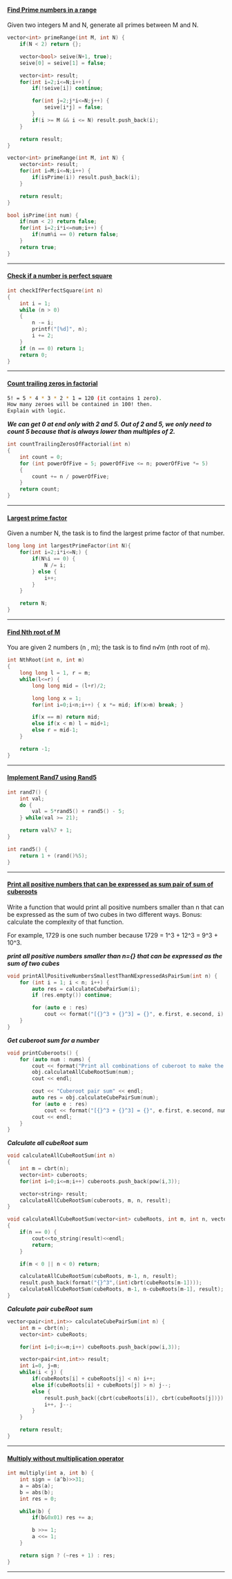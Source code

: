 #### [Find Prime numbers in a range](https://practice.geeksforgeeks.org/problems/find-prime-numbers-in-a-range4718/1)

Given two integers M and N, generate all primes between M and N.

```cpp
vector<int> primeRange(int M, int N) {
    if(N < 2) return {};

    vector<bool> seive(N+1, true);
    seive[0] = seive[1] = false;

    vector<int> result;
    for(int i=2;i<=N;i++) {
        if(!seive[i]) continue;

        for(int j=2;j*i<=N;j++) {
            seive[i*j] = false;
        }
        if(i >= M && i <= N) result.push_back(i);
    }

    return result;
}
```

```cpp
vector<int> primeRange(int M, int N) {
    vector<int> result;
    for(int i=M;i<=N;i++) {
        if(isPrime(i)) result.push_back(i);
    }

    return result;
}

bool isPrime(int num) {
    if(num < 2) return false;
    for(int i=2;i*i<=num;i++) {
        if(num%i == 0) return false;
    }
    return true;
}
```

---

#### [Check if a number is perfect square]()

```cpp
int checkIfPerfectSquare(int n)
{
    int i = 1;
    while (n > 0)
    {
        n -= i;
        printf("[%d]", n);
        i += 2;
    }
    if (n == 0) return 1;
    return 0;
}
```

---

#### [Count trailing zeros in factorial]()

```sh
5! = 5 * 4 * 3 * 2 * 1 = 120 (it contains 1 zero).
How many zeroes will be contained in 100! then.
Explain with logic.
```

**_We can get 0 at end only with 2 and 5. Out of 2 and 5, we only need to count 5 because that is always lower than multiples of 2._**

```cpp
int countTrailingZerosOfFactorial(int n)
{
    int count = 0;
    for (int powerOfFive = 5; powerOfFive <= n; powerOfFive *= 5)
    {
        count += n / powerOfFive;
    }
    return count;
}
```

---

#### [Largest prime factor](https://practice.geeksforgeeks.org/problems/largest-prime-factor2601/1)

Given a number N, the task is to find the largest prime factor of that number.

```cpp
long long int largestPrimeFactor(int N){
    for(int i=2;i*i<=N;) {
        if(N%i == 0) {
            N /= i;
        } else {
            i++;
        }
    }

    return N;
}
```

---

#### [Find Nth root of M ](https://practice.geeksforgeeks.org/problems/find-nth-root-of-m5843/1)

You are given 2 numbers (n , m); the task is to find n√m (nth root of m).

```cpp
int NthRoot(int n, int m)
{
    long long l = 1, r = m;
    while(l<=r) {
        long long mid = (l+r)/2;

        long long x = 1;
        for(int i=0;i<n;i++) { x *= mid; if(x>m) break; }

        if(x == m) return mid;
        else if(x < m) l = mid+1;
        else r = mid-1;
    }

    return -1;
}
```

---

#### [Implement Rand7 using Rand5]()

```cpp
int rand7() {
    int val;
    do {
        val = 5*rand5() + rand5() - 5;
    } while(val >= 21);

    return val%7 + 1;
}

int rand5() {
    return 1 + (rand()%5);
}
```

---

#### [Print all positive numbers that can be expressed as sum pair of sum of cuberoots](https://www.careercup.com/question?id=5647694703886336)

Write a function that would print all positive numbers smaller than n that can be expressed as the sum of two cubes in two different ways. Bonus: calculate the complexity of that function.

For example, 1729 is one such number because 1729 = 1^3 + 12^3 = 9^3 + 10^3.

**_print all positive numbers smaller than n={} that can be expressed as the sum of two cubes_**

```cpp
void printAllPositiveNumbersSmallestThanNExpressedAsPairSum(int n) {
    for (int i = 1; i < n; i++) {
        auto res = calculateCubePairSum(i);
        if (res.empty()) continue;

        for (auto e : res)
            cout << format("[{}^3 + {}^3] = {}", e.first, e.second, i) << endl;
    }
}
```

**_Get cuberoot sum for a number_**

```cpp
void printCuberoots() {
    for (auto num : nums) {
        cout << format("Print all combinations of cuberoot to make the target number = {}", num) << endl;
        obj.calculateAllCubeRootSum(num);
        cout << endl;

        cout << "Cuberoot pair sum" << endl;
        auto res = obj.calculateCubePairSum(num);
        for (auto e : res)
            cout << format("[{}^3 + {}^3] = {}", e.first, e.second, num) << endl;
        cout << endl;
    }
}
```

**_Calculate all cubeRoot sum_**

```cpp
void calculateAllCubeRootSum(int n)
{
    int m = cbrt(n);
    vector<int> cuberoots;
    for(int i=0;i<=m;i++) cuberoots.push_back(pow(i,3));

    vector<string> result;
    calculateAllCubeRootSum(cuberoots, m, n, result);
}

void calculateAllCubeRootSum(vector<int> cubeRoots, int m, int n, vector<string> result)
{
    if(n == 0) {
        cout<<to_string(result)<<endl;
        return;
    }

    if(m < 0 || n < 0) return;

    calculateAllCubeRootSum(cubeRoots, m-1, n, result);
    result.push_back(format("{}^3",(int)cbrt(cubeRoots[m-1])));
    calculateAllCubeRootSum(cubeRoots, m-1, n-cubeRoots[m-1], result);
}
```

**_Calculate pair cubeRoot sum_**

```cpp
vector<pair<int,int>> calculateCubePairSum(int n) {
    int m = cbrt(n);
    vector<int> cubeRoots;

    for(int i=0;i<=m;i++) cubeRoots.push_back(pow(i,3));

    vector<pair<int,int>> result;
    int i=0, j=m;
    while(i < j) {
        if(cubeRoots[i] + cubeRoots[j] < n) i++;
        else if(cubeRoots[i] + cubeRoots[j] > n) j--;
        else {
            result.push_back({cbrt(cubeRoots[i]), cbrt(cubeRoots[j])})
            i++, j--;
        }
    }

    return result;
}
```

---

#### [Multiply without multiplication operator]()

```cpp
int multiply(int a, int b) {
    int sign = (a^b)>>31;
    a = abs(a);
    b = abs(b);
    int res = 0;

    while(b) {
        if(b&0x01) res += a;

        b >>= 1;
        a <<= 1;
    }

    return sign ? (~res + 1) : res;
}
```

---
